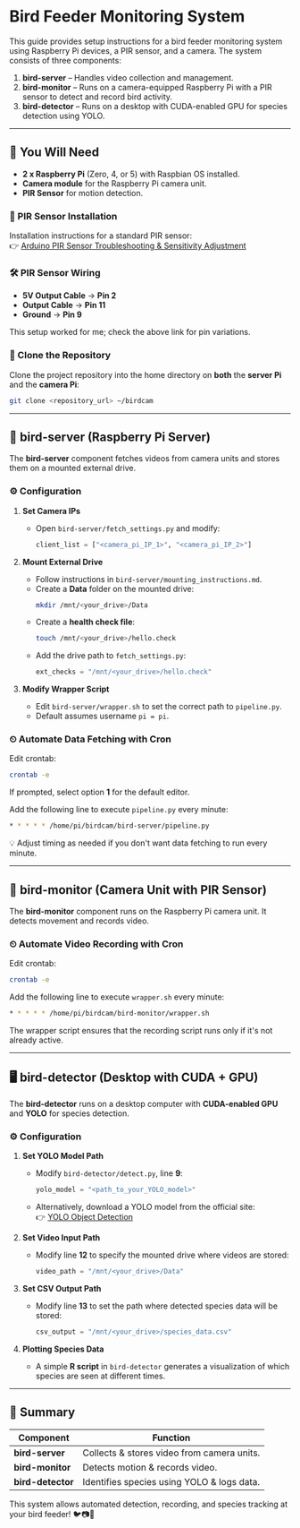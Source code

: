 # Bird Feeder Monitoring System

This guide provides setup instructions for a bird feeder monitoring system using Raspberry Pi devices, a PIR sensor, and a camera. The system consists of three components:  

1. **bird-server** – Handles video collection and management.  
2. **bird-monitor** – Runs on a camera-equipped Raspberry Pi with a PIR sensor to detect and record bird activity.  
3. **bird-detector** – Runs on a desktop with CUDA-enabled GPU for species detection using YOLO.  

---

## 📌 You Will Need  
- **2 x Raspberry Pi** (Zero, 4, or 5) with Raspbian OS installed.  
- **Camera module** for the Raspberry Pi camera unit.  
- **PIR Sensor** for motion detection.  

### 🔗 PIR Sensor Installation  
Installation instructions for a standard PIR sensor:  
👉 [Arduino PIR Sensor Troubleshooting & Sensitivity Adjustment](https://support.arduino.cc/hc/en-us/articles/4403050020114-Troubleshooting-PIR-Sensor-and-sensitivity-adjustment)  

### 🛠 PIR Sensor Wiring  
- **5V Output Cable** → **Pin 2**  
- **Output Cable** → **Pin 11**  
- **Ground** → **Pin 9**  

This setup worked for me; check the above link for pin variations.  

### 🔗 Clone the Repository  
Clone the project repository into the home directory on **both** the **server Pi** and the **camera Pi**:  
```bash
git clone <repository_url> ~/birdcam
```

---

## 📂 bird-server (Raspberry Pi Server)  

The **bird-server** component fetches videos from camera units and stores them on a mounted external drive.  

### ⚙️ Configuration  

1. **Set Camera IPs**  
   - Open `bird-server/fetch_settings.py` and modify:  
     ```python
     client_list = ["<camera_pi_IP_1>", "<camera_pi_IP_2>"]
     ```
2. **Mount External Drive**  
   - Follow instructions in `bird-server/mounting_instructions.md`.  
   - Create a **Data** folder on the mounted drive:  
     ```bash
     mkdir /mnt/<your_drive>/Data
     ```
   - Create a **health check file**:  
     ```bash
     touch /mnt/<your_drive>/hello.check
     ```
   - Add the drive path to `fetch_settings.py`:  
     ```python
     ext_checks = "/mnt/<your_drive>/hello.check"
     ```

3. **Modify Wrapper Script**  
   - Edit `bird-server/wrapper.sh` to set the correct path to `pipeline.py`.  
   - Default assumes username `pi = pi`.  

### ⏲ Automate Data Fetching with Cron  
Edit crontab:  
```bash
crontab -e
```
If prompted, select option **1** for the default editor.  

Add the following line to execute `pipeline.py` every minute:  
```bash
* * * * * /home/pi/birdcam/bird-server/pipeline.py
```
💡 Adjust timing as needed if you don't want data fetching to run every minute.  

---

## 🎥 bird-monitor (Camera Unit with PIR Sensor)  

The **bird-monitor** component runs on the Raspberry Pi camera unit. It detects movement and records video.  

### ⏲ Automate Video Recording with Cron  
Edit crontab:  
```bash
crontab -e
```
Add the following line to execute `wrapper.sh` every minute:  
```bash
* * * * * /home/pi/birdcam/bird-monitor/wrapper.sh
```
The wrapper script ensures that the recording script runs only if it's not already active.  

---

## 🖥 bird-detector (Desktop with CUDA + GPU)  

The **bird-detector** runs on a desktop computer with **CUDA-enabled GPU** and **YOLO** for species detection.  

### ⚙️ Configuration  

1. **Set YOLO Model Path**  
   - Modify `bird-detector/detect.py`, line **9**:  
     ```python
     yolo_model = "<path_to_your_YOLO_model>"
     ```
   - Alternatively, download a YOLO model from the official site:  
     👉 [YOLO Object Detection](https://docs.ultralytics.com/tasks/detect/)  

2. **Set Video Input Path**  
   - Modify line **12** to specify the mounted drive where videos are stored:  
     ```python
     video_path = "/mnt/<your_drive>/Data"
     ```

3. **Set CSV Output Path**  
   - Modify line **13** to set the path where detected species data will be stored:  
     ```python
     csv_output = "/mnt/<your_drive>/species_data.csv"
     ```

4. **Plotting Species Data**  
   - A simple **R script** in `bird-detector` generates a visualization of which species are seen at different times.  

---

## 🎯 Summary  

| Component       | Function                                   |
|---------------|--------------------------------|
| **bird-server**  | Collects & stores video from camera units. |
| **bird-monitor** | Detects motion & records video.         |
| **bird-detector** | Identifies species using YOLO & logs data. |

This system allows automated detection, recording, and species tracking at your bird feeder! 🐦📷🚀  
```
